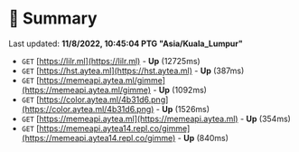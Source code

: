 # 📖 Summary
Last updated: **11/8/2022, 10:45:04 PTG "Asia/Kuala_Lumpur"**

- `GET` [https://lilr.ml](https://lilr.ml) - **Up** (12725ms)
- `GET` [https://hst.aytea.ml](https://hst.aytea.ml) - **Up** (387ms)
- `GET` [https://memeapi.aytea.ml/gimme](https://memeapi.aytea.ml/gimme) - **Up** (1092ms)
- `GET` [https://color.aytea.ml/4b31d6.png](https://color.aytea.ml/4b31d6.png) - **Up** (1526ms)
- `GET` [https://memeapi.aytea.ml](https://memeapi.aytea.ml) - **Up** (354ms)
- `GET` [https://memeapi.aytea14.repl.co/gimme](https://memeapi.aytea14.repl.co/gimme) - **Up** (840ms)
